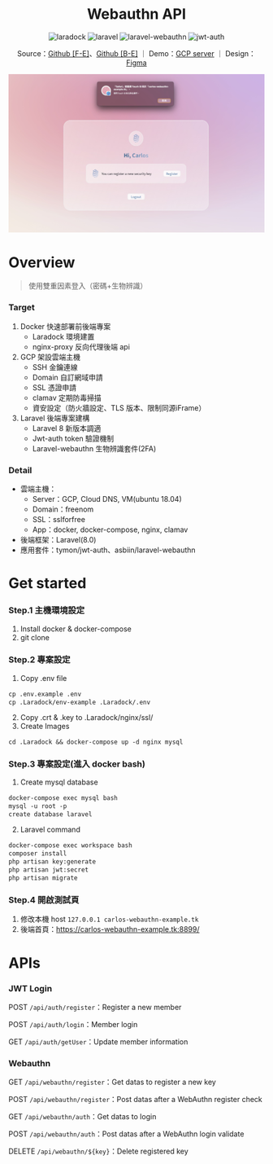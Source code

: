 <!-- Title & Logo -->
<h1 align="center">Webauthn API</h1>

<!-- tag & links (Version\Lang\Package) -->
<p align="center">
    <!-- laradock lastest -->
    <img src="https://img.shields.io/badge/laradock-lastest-775bbc" alt="laradock" />
    <!-- laravel 8.0 -->
    <img src="https://img.shields.io/badge/laravel-8.0-eb4432" alt="laravel" />
    <!-- asbiin/laravel-webauthn 0.9.0 -->
    <img src="https://img.shields.io/badge/laravel--webauthn-0.9.0-eb4432" alt="laravel-webauthn" />
    <!-- tymon/jwt-auth 1.0 -->
    <img src="https://img.shields.io/badge/jwt--auth-1.0-e0315b" alt="jwt-auth" />
</p>
<p align="center">
    Source：<a href="https://github.com/evilz0212/ex-fe-webauthn">Github [F-E]</a>、<a href="https://github.com/evilz0212/ex-be-webauthn">Github [B-E]</a> ｜ 
	Demo：<a href="https://carlos-webauthn-example.tk/">GCP server</a> ｜ 
	Design：<a href="https://www.figma.com/file/VT83sXiCd5nfAFzSC13T28/ex-be-webauthn?node-id=1%3A3">Figma</a>
<p>

<!-- Overview (Preview\Purpose\Description) -->
![webauthn-api](./public/preview.jpg)

# Overview
> 使用雙重因素登入（密碼+生物辨識）
### Target
1. Docker 快速部署前後端專案
   - Laradock 環境建置
   - nginx-proxy 反向代理後端 api
2. GCP 架設雲端主機
   - SSH 金鑰連線
   - Domain 自訂網域申請
   - SSL 憑證申請
   - clamav 定期防毒掃描
   - 資安設定（防火牆設定、TLS 版本、限制同源iFrame）
3. Laravel 後端專案建構
   - Laravel 8 新版本調適
   - Jwt-auth token 驗證機制
   - Laravel-webauthn 生物辨識套件(2FA)

### Detail
-  雲端主機：
   -  Server：GCP, Cloud DNS, VM(ubuntu 18.04)
   -  Domain：freenom
   -  SSL：sslforfree
   -  App：docker, docker-compose, nginx, clamav
-  後端框架：Laravel(8.0)
-  應用套件：tymon/jwt-auth、asbiin/laravel-webauthn

<!-- Get started (Install\Step) -->
# Get started
### Step.1 主機環境設定

1. Install docker & docker-compose
2. git clone

### Step.2 專案設定

1. Copy .env file
```
cp .env.example .env
cp .Laradock/env-example .Laradock/.env
```
2. Copy .crt & .key to .Laradock/nginx/ssl/
3. Create Images
```
cd .Laradock && docker-compose up -d nginx mysql
```
### Step.3 專案設定(進入 docker bash)

1. Create mysql database
```
docker-compose exec mysql bash
mysql -u root -p
create database laravel
```
2. Laravel command
```
docker-compose exec workspace bash
composer install
php artisan key:generate
php artisan jwt:secret
php artisan migrate
```

### Step.4 開啟測試頁

1. 修改本機 host ```127.0.0.1 carlos-webauthn-example.tk```
2. 後端首頁：https://carlos-webauthn-example.tk:8899/

# APIs
### JWT Login
POST ```/api/auth/register```：Register a new member

POST ```/api/auth/login```：Member login

GET ```/api/auth/getUser```：Update member information

### Webauthn
GET ```/api/webauthn/register```：Get datas to register a new key

POST ```/api/webauthn/register```：Post datas after a WebAuthn register check

GET ```/api/webauthn/auth```：Get datas to login

POST ```/api/webauthn/auth```：Post datas after a WebAuthn login validate

DELETE ```/api/webauthn/${key}```：Delete registered key

<!-- Partner -->

<!-- License -->
